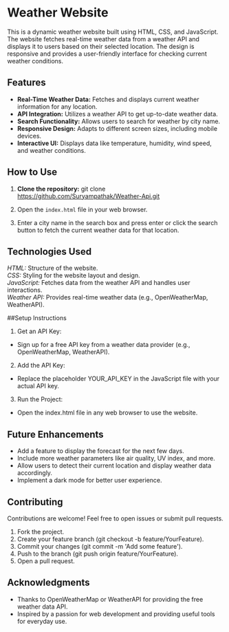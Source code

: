 # Weather Website

This is a dynamic weather website built using HTML, CSS, and JavaScript. The website fetches real-time weather data from a weather API and displays it to users based on their selected location. The design is responsive and provides a user-friendly interface for checking current weather conditions.

## Features

- **Real-Time Weather Data:** Fetches and displays current weather information for any location.
- **API Integration:** Utilizes a weather API to get up-to-date weather data.
- **Search Functionality:** Allows users to search for weather by city name.
- **Responsive Design:** Adapts to different screen sizes, including mobile devices.
- **Interactive UI:** Displays data like temperature, humidity, wind speed, and weather conditions.

## How to Use

1. **Clone the repository:**
   git clone https://github.com/Suryampathak/Weather-Api.git
   
2. Open the `index.html` file in your web browser.

3. Enter a city name in the search box and press enter or click the search button to fetch the current weather data for that location.

## Technologies Used
*HTML:* Structure of the website.<br>
*CSS:* Styling for the website layout and design.<br>
*JavaScript:* Fetches data from the weather API and handles user interactions.<br>
*Weather API:* Provides real-time weather data (e.g., OpenWeatherMap, WeatherAPI).

##Setup Instructions
1. Get an API Key:
 * Sign up for a free API key from a weather data provider (e.g., OpenWeatherMap, WeatherAPI).

2. Add the API Key:
 * Replace the placeholder YOUR_API_KEY in the JavaScript file with your actual API key.

3. Run the Project:
 * Open the index.html file in any web browser to use the website.

## Future Enhancements
* Add a feature to display the forecast for the next few days.
* Include more weather parameters like air quality, UV index, and more.
* Allow users to detect their current location and display weather data accordingly.
* Implement a dark mode for better user experience.

## Contributing
Contributions are welcome! Feel free to open issues or submit pull requests.
1. Fork the project.
2. Create your feature branch (git checkout -b feature/YourFeature).
3. Commit your changes (git commit -m 'Add some feature').
4. Push to the branch (git push origin feature/YourFeature).
5. Open a pull request.

## Acknowledgments
* Thanks to OpenWeatherMap or WeatherAPI for providing the free weather data API.
* Inspired by a passion for web development and providing useful tools for everyday use.
